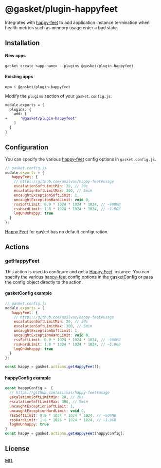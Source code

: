 # @gasket/plugin-happyfeet

Integrates with [happy-feet](https://github.com/asilvas/happy-feet#usage) to add application instance termination when health metrics such as memory usage enter a bad state.

## Installation

#### New apps

```
gasket create <app-name> --plugins @gasket/plugin-happyfeet
```

#### Existing apps

```
npm i @gasket/plugin-happyfeet
```

Modify the `plugins` section of your `gasket.config.js`:

```diff
module.exports = {
  plugins: {
    add: [
+      '@gasket/plugin-happyfeet'
    ]
  }
}
```

## Configuration

You can specify the various [happy-feet](https://github.com/asilvas/happy-feet#usage) config options in `gasket.config.js`.

```js
// gasket.config.js
module.exports = {
   happyFeet: {
    // https://github.com/asilvas/happy-feet#usage
    escalationSoftLimitMin: 20, // 20s
    escalationSoftLimitMax: 300, // 5min
    uncaughtExceptionSoftLimit: 1,
    uncaughtExceptionHardLimit: void 0,
    rssSoftLimit: 0.9 * 1024 * 1024 * 1024, // ~900MB
    rssHardLimit: 1.8 * 1024 * 1024 * 1024, // ~1.9GB
    logOnUnhappy: true
  }
};
```

[Happy Feet](https://github.com/asilvas/happy-feet#usage) for gasket has no default configuration.

## Actions

### getHappyFeet

This action is used to configure and get a [Happy Feet](https://github.com/asilvas/happy-feet#usage) instance. 
You can specify the various [happy-feet](https://github.com/asilvas/happy-feet#usage) config options in the gasketConfig 
or pass the config object directly to the action. 


#### gasketConfig example

```js
// gasket.config.js
module.exports = {
   happyFeet: {
    // https://github.com/asilvas/happy-feet#usage
    escalationSoftLimitMin: 20, // 20s
    escalationSoftLimitMax: 300, // 5min
    uncaughtExceptionSoftLimit: 1,
    uncaughtExceptionHardLimit: void 0,
    rssSoftLimit: 0.9 * 1024 * 1024 * 1024, // ~900MB
    rssHardLimit: 1.8 * 1024 * 1024 * 1024, // ~1.9GB
    logOnUnhappy: true
  }
};
```

```js
const happy = gasket.actions.getHappyFeet();
```

#### happyConfig example

```js
const happyConfig =  {
  // https://github.com/asilvas/happy-feet#usage
  escalationSoftLimitMin: 20, // 20s
  escalationSoftLimitMax: 300, // 5min
  uncaughtExceptionSoftLimit: 1,
  uncaughtExceptionHardLimit: void 0,
  rssSoftLimit: 0.9 * 1024 * 1024 * 1024, // ~900MB
  rssHardLimit: 1.8 * 1024 * 1024 * 1024, // ~1.9GB
  logOnUnhappy: true
}
const happy = gasket.actions.getHappyFeet(happyConfig);
```

## License

[MIT](./LICENSE.md)

<!-- LINKS -->
